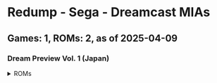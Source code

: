# Redump - Sega - Dreamcast MIAs
## Games: 1, ROMs: 2, as of 2025-04-09

### Dream Preview Vol. 1 (Japan)
<details>
<summary>ROMs</summary>

- Dream Preview Vol. 1 (Japan) (Track 1).bin, CRC: ddf41288
- Dream Preview Vol. 1 (Japan) (Track 3).bin, CRC: 3a1c01de
</details>

